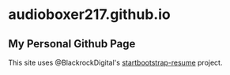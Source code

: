# audioboxer217.github.io
## My Personal Github Page

This site uses @BlackrockDigital's [startbootstrap-resume](https://github.com/BlackrockDigital/startbootstrap-resume) project.